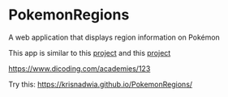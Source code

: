 # PokemonRegions
A web application that displays region information on Pokémon

This app is similar to this [project](https://github.com/krisnadwia/pokemon-regions) and this [project](https://github.com/krisnadwia/simple-recyclerview-app)

https://www.dicoding.com/academies/123

Try this: https://krisnadwia.github.io/PokemonRegions/
